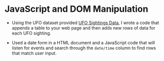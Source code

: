 # JavaScript and DOM Manipulation

* Using the UFO dataset provided [UFO Sightings Data](StarterCode/static/js/data.js), I wrote a code that appends a table to your web page and then adds new rows of data for each UFO sighting.

* Used a date form in a HTML document and a JavaScript code that will listen for events and search through the `date/time` column to find rows that match user input.

